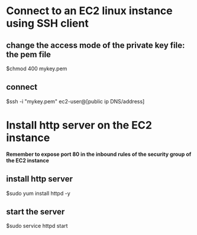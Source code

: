 # Connect to an EC2 linux instance using SSH client
## change the access mode of the private key file: the pem file
$chmod 400 mykey.pem

## connect
$ssh -i "mykey.pem" ec2-user@[public ip DNS/address]

# Install http server on the EC2 instance
**Remember to expose port 80 in the inbound rules of the security group of the EC2 instance**
## install http server
$sudo yum install httpd -y
## start the server
$sudo service httpd start
